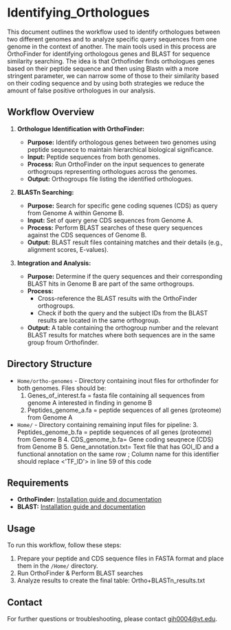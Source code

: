 # Identifying_Orthologues

This document outlines the workflow used to identify orthologues between two different genomes and to analyze specific query sequences from one genome in the context of another. The main tools used in this process are OrthoFinder for identifying orthologous genes and BLAST for sequence similarity searching. The idea is that Orthofinder finds orthologues genes based on their peptide sequence and then using Blastn with a more stringent parameter, we can narrow some of those to their similarity based on their coding sequence and by using both strategies we reduce the amount of false positive orthologues in our analysis. 

## Workflow Overview

1. **Orthologue Identification with OrthoFinder:**
   - **Purpose:** Identify orthologous genes between two genomes using peptide sequnece to maintain hierarchical biological significance.
   - **Input:** Peptide sequences from both genomes.
   - **Process:** Run OrthoFinder on the input sequences to generate orthogroups representing orthologues across the genomes.
   - **Output:** Orthogroups file listing the identified orthologues.

2. **BLASTn Searching:**
   - **Purpose:** Search for specific gene coding squenes (CDS) as query from Genome A within Genome B.
   - **Input:** Set of query gene CDS sequences from Genome A.
   - **Process:** Perform BLAST searches of these query sequences against the CDS sequences of Genome B.
   - **Output:** BLAST result files containing matches and their details (e.g., alignment scores, E-values).

3. **Integration and Analysis:**
   - **Purpose:** Determine if the query sequences and their corresponding BLAST hits in Genome B are part of the same orthogroups.
   - **Process:** 
       - Cross-reference the BLAST results with the OrthoFinder orthogroups.
       - Check if both the query and the subject IDs from the BLAST results are located in the same orthogroup.
   - **Output:** A table containing the orthogroup number and the relevant BLAST results for matches where both sequences are in the same group froum Orthofinder.

## Directory Structure

- `Home/ortho-genomes` - Directory containing inout files for orthofinder for both genomes. Files should be:
  1.  Genes_of_interest.fa = fasta file containing all sequences from genome A interested in finding in genome B
  2.  Peptides_genome_a.fa = peptide sequences of all genes (proteome) from Genome A
- `Home/` - Directory containing remaining input files for pipeline: 
  3.  Peptides_genome_b.fa = peptide sequences of all genes (proteome) from Genome B
  4.  CDS_genome_b.fa= Gene coding seuqnece (CDS) from Genome B
  5.  Gene_annotation.txt=  Text file that has GOI_ID and a functional annotation on the same row ; Column name for this identifier should replace <'TF_ID'> in line 59 of this code  



## Requirements

- **OrthoFinder:** [Installation guide and documentation](https://github.com/davidemms/OrthoFinder)
- **BLAST:** [Installation guide and documentation](https://blast.ncbi.nlm.nih.gov/Blast.cgi)

## Usage

To run this workflow, follow these steps:

1. Prepare your peptide and CDS sequence files in FASTA format and place them in the `/Home/` directory.
2. Run OrthoFinder & Perform BLAST searches
4. Analyze results to create the final table: Ortho+BLASTn_results.txt 

## Contact

For further questions or troubleshooting, please contact gih0004@vt.edu.

